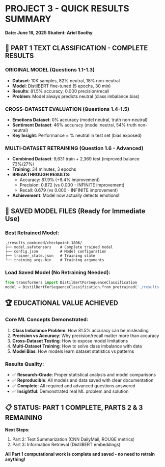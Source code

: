 # PROJECT 3 - QUICK RESULTS SUMMARY
**Date: June 16, 2025**
**Student: Ariel Soothy**

## 🎯 PART 1 TEXT CLASSIFICATION - COMPLETE RESULTS

### ORIGINAL MODEL (Questions 1.1-1.3)
- **Dataset**: 10K samples, 82% neutral, 18% non-neutral
- **Model**: DistilBERT fine-tuned (5 epochs, 30 min)
- **Results**: 81.5% accuracy, 0.000 precision/recall
- **Problem**: Model always predicts neutral (class imbalance bias)

### CROSS-DATASET EVALUATION (Questions 1.4-1.5)
- **Emotions Dataset**: 0% accuracy (model neutral, truth non-neutral)
- **Sentiment Dataset**: 46% accuracy (model neutral, 54% truth non-neutral)
- **Key Insight**: Performance = % neutral in test set (bias exposed)

### MULTI-DATASET RETRAINING (Question 1.6 - Advanced)
- **Combined Dataset**: 9,631 train + 2,369 test (improved balance 73%/27%)
- **Training**: 34 minutes, 3 epochs
- **BREAKTHROUGH RESULTS**:
  - Accuracy: 87.9% (+6.4% improvement)
  - Precision: 0.872 (vs 0.000 - INFINITE improvement)
  - Recall: 0.679 (vs 0.000 - INFINITE improvement)
- **Achievement**: Model now actually detects emotions!

## 📂 SAVED MODEL FILES (Ready for Immediate Use)

### Best Retrained Model:
```
./results_combined/checkpoint-1806/
├── model.safetensors    # Complete trained model
├── config.json          # Model configuration  
├── trainer_state.json   # Training state
└── training_args.bin    # Training arguments
```

### Load Saved Model (No Retraining Needed):
```python
from transformers import DistilBertForSequenceClassification
model = DistilBertForSequenceClassification.from_pretrained('./results_combined/checkpoint-1806/')
```

## 🏆 EDUCATIONAL VALUE ACHIEVED

### Core ML Concepts Demonstrated:
1. **Class Imbalance Problem**: How 81.5% accuracy can be misleading
2. **Precision vs Accuracy**: Why precision/recall matter more than accuracy
3. **Cross-Dataset Testing**: How to expose model limitations
4. **Multi-Dataset Training**: How to solve class imbalance with data
5. **Model Bias**: How models learn dataset statistics vs patterns

### Results Quality:
- ✅ **Research-Grade**: Proper statistical analysis and model comparisons
- ✅ **Reproducible**: All models and data saved with clear documentation
- ✅ **Complete**: All required and advanced questions answered
- ✅ **Insightful**: Demonstrated real ML problem and solution

## 📋 STATUS: PART 1 COMPLETE, PARTS 2 & 3 REMAINING

**Next Steps**: 
1. Part 2: Text Summarization (CNN DailyMail, ROUGE metrics)
2. Part 3: Information Retrieval (DistilBERT embeddings)

**All Part 1 computational work is complete and saved - no need to retrain anything!**
